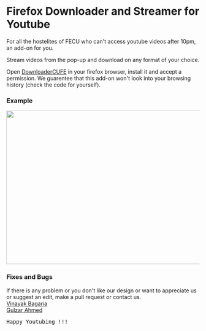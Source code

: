 # Firefox Downloader and Streamer for Youtube

For all the hostelites of FECU who can't access youtube videos after 10pm, an add-on for you.

Stream videos from the pop-up and download on any format of your choice.

Open [DownloaderCUFE](https://addons.mozilla.org/en-US/firefox/addon/downloader-cufe/) in your firefox browser, install it and accept a
permission. We guarentee that this add-on won't look into your browsing history (check the code for yourself).


### Example

<img src="https://github.com/VinayakBagaria/Firefox-Downloader/blob/master/screenshot.png"  width="700" height="400" />


### Fixes and Bugs

If there is any problem or you don't like our design or want to appreciate us or suggest an edit, make a pull request or contact us.<br />
[Vinayak Bagaria](https://www.github.com/VinayakBagaria)<br/>
[Gulzar Ahmed](https://www.github.com/gulzar1996)

<pre>Happy Youtubing !!!</pre>
